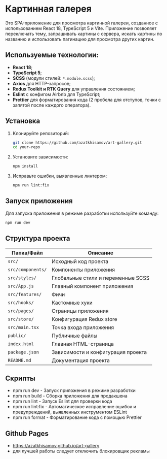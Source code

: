 # Картинная галерея

Это SPA-приложение для просмотра картинной галереи, созданное с использованием React 18, TypeScript 5 и Vite. Приложение позволяет переключать тему, запрашивать картины с сервера, искать картины по названию и использовать пагинацию для просмотра других картин.

## Используемые технологии:

- **React 18**;
- **TypeScript 5**;
- **SCSS** (модули стилей: `*.module.scss`);
- **Axios** для HTTP-запросов;
- **Redux Toolkit и RTK Query** для управления состоянием;
- **Eslint** с конфигом Airbnb для TypeScript;
- **Prettier** для форматирования кода (2 пробела для отступов, точки с запятой после каждого оператора).

## Установка

1. Клонируйте репозиторий:
    ```bash
    git clone https://github.com/azatkhisamov/art-gallery.git
    cd your-repo
    ```

2. Установите зависимости:
    ```bash
    npm install
    ```

3. Исправьте ошибки, выявленные линтером:
    ```bash
    npm run lint:fix
    ```

## Запуск приложения

Для запуска приложения в режиме разработки используйте команду:
```bash
npm run dev
```

## Структура проекта

| Папка/Файл         | Описание                          |
|---------------------|-----------------------------------|
| `src/`              | Исходный код проекта              |
| `src/components/`   | Компоненты приложения             |
| `src/styles/`       | Глобальные стили и переменные SCSS|
| `src/App.js`        | Главный компонент приложения      |
| `src/features/`     | Фичи                              |
| `src/hooks/`        | Кастомные хуки                    |
| `src/pages/`        | Страницы приложения               |
| `src/store/`        | Конфигурация Redux store          |
| `src/main.tsx`      | Точка входа приложения            |
| `public/`           | Публичные файлы                   |
| `index.html`        | Главная HTML-страница             |
| `package.json`      | Зависимости и конфигурация проекта|
| `README.md`         | Документация проекта              |

## Скрипты
- npm run dev - Запуск приложения в режиме разработки
- npm run build - Сборка приложения для продакшена
- npm run lint - Запуск Eslint для проверки кода
- npm run lint:fix - Автоматическое исправление ошибок и предупреждений, выявленных инструментом ESLint
- npm run format - Форматирование кода с помощью Prettier

## Github Pages
- https://azatkhisamov.github.io/art-gallery
- для лучшей работы следует отключить блокировщик рекламы
